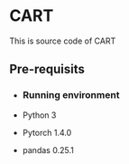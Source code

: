 # CART
This is source code of CART
## Pre-requisits
* ### Running environment
* Python 3

* Pytorch 1.4.0

* pandas 0.25.1
